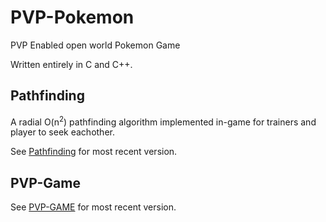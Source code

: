 # PVP-Pokemon
PVP Enabled open world Pokemon Game

Written entirely in C and C++.

## Pathfinding

A radial O(n<sup>2</sup>) pathfinding algorithm implemented in-game for trainers and player to seek eachother.

See [Pathfinding]() for most recent version.

## PVP-Game

See [PVP-GAME](https://github.com/corbinmgraham/PVP-Pokemon/tree/main/PVP-Game) for most recent version.
